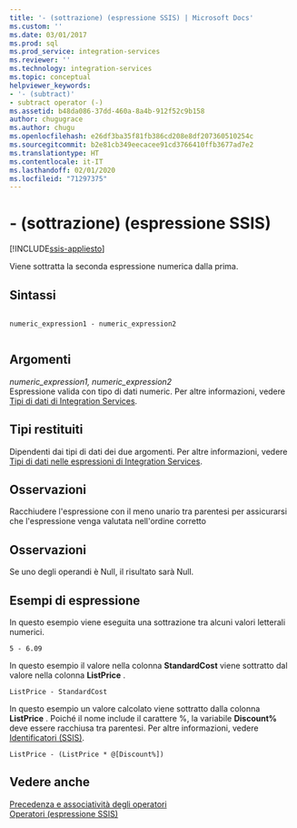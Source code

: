 ```yaml
---
title: '- (sottrazione) (espressione SSIS) | Microsoft Docs'
ms.custom: ''
ms.date: 03/01/2017
ms.prod: sql
ms.prod_service: integration-services
ms.reviewer: ''
ms.technology: integration-services
ms.topic: conceptual
helpviewer_keywords:
- '- (subtract)'
- subtract operator (-)
ms.assetid: b48da086-37dd-460a-8a4b-912f52c9b158
author: chugugrace
ms.author: chugu
ms.openlocfilehash: e26df3ba35f81fb386cd208e8df207360510254c
ms.sourcegitcommit: b2e81cb349eecacee91cd3766410ffb3677ad7e2
ms.translationtype: HT
ms.contentlocale: it-IT
ms.lasthandoff: 02/01/2020
ms.locfileid: "71297375"
---
```

# <a name="--subtract-ssis-expression"></a>- (sottrazione) (espressione SSIS)

[!INCLUDE[ssis-appliesto](../../includes/ssis-appliesto-ssvrpluslinux-asdb-asdw-xxx.md)]


  Viene sottratta la seconda espressione numerica dalla prima.  
  
## <a name="syntax"></a>Sintassi  
  
```  
  
numeric_expression1 - numeric_expression2  
  
```  
  
## <a name="arguments"></a>Argomenti  
 *numeric_expression1, numeric_expression2*  
 Espressione valida con tipo di dati numeric. Per altre informazioni, vedere [Tipi di dati di Integration Services](../../integration-services/data-flow/integration-services-data-types.md).  
  
## <a name="result-types"></a>Tipi restituiti  
 Dipendenti dai tipi di dati dei due argomenti. Per altre informazioni, vedere [Tipi di dati nelle espressioni di Integration Services](../../integration-services/expressions/integration-services-data-types-in-expressions.md).  
  
## <a name="remarks"></a>Osservazioni  
 Racchiudere l'espressione con il meno unario tra parentesi per assicurarsi che l'espressione venga valutata nell'ordine corretto  
  
## <a name="remarks"></a>Osservazioni  
 Se uno degli operandi è Null, il risultato sarà Null.  
  
## <a name="expression-examples"></a>Esempi di espressione  
 In questo esempio viene eseguita una sottrazione tra alcuni valori letterali numerici.  
  
```  
5 - 6.09  
```  
  
 In questo esempio il valore nella colonna **StandardCost** viene sottratto dal valore nella colonna **ListPrice** .  
  
```  
ListPrice - StandardCost  
```  
  
 In questo esempio un valore calcolato viene sottratto dalla colonna **ListPrice** . Poiché il nome include il carattere %, la variabile **Discount%** deve essere racchiusa tra parentesi. Per altre informazioni, vedere [Identificatori &#40;SSIS&#41;](../../integration-services/expressions/identifiers-ssis.md).  
  
```  
ListPrice - (ListPrice * @[Discount%])  
```  
  
## <a name="see-also"></a>Vedere anche  
 [Precedenza e associatività degli operatori](../../integration-services/expressions/operator-precedence-and-associativity.md)   
 [Operatori &#40;espressione SSIS&#41;](../../integration-services/expressions/operators-ssis-expression.md)  
  
  
